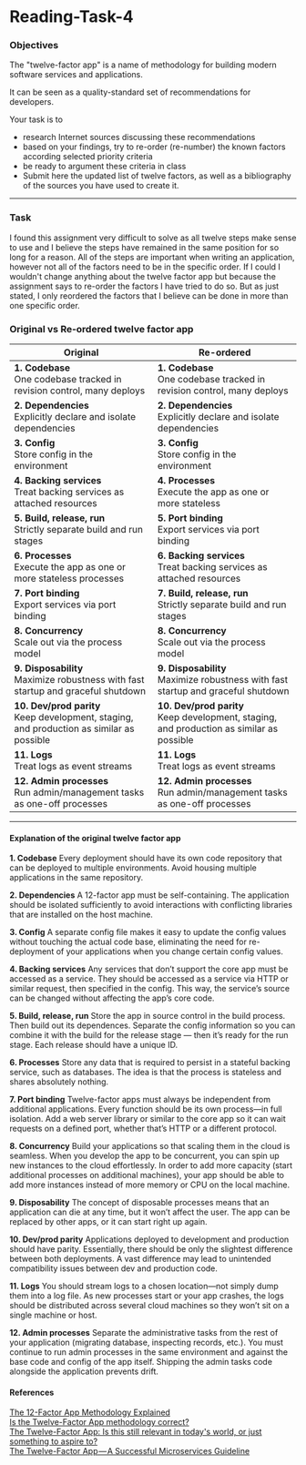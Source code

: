 # Reading-Task-4

### Objectives

The "twelve-factor app" is a name of methodology for building modern software services and applications.

It can be seen as a quality-standard set of recommendations for developers.

Your task is to

- research Internet sources discussing these recommendations
- based on your findings, try to re-order (re-number) the known factors according selected priority criteria
- be ready to argument these criteria in class
- Submit here the updated list of twelve factors, as well as a bibliography of the sources you have used to create it.

---

### Task

I found this assignment very difficult to solve as all twelve steps make sense to use and I believe the steps have remained in the same position for so long for a reason. All of the steps are important when writing an application, however not all of the factors need to be in the specific order.
If I could I wouldn't change anything about the twelve factor app but because the assignment says to re-order the factors I have tried to do so. But as just stated, I only reordered the factors that I believe can be done in more than one specific order.

### Original vs Re-ordered twelve factor app

| Original                                                                                      | Re-ordered                                                                                    |
| --------------------------------------------------------------------------------------------- | --------------------------------------------------------------------------------------------- |
| **1. Codebase** <br/>One codebase tracked in revision control, many deploys                   | **1. Codebase** <br/>One codebase tracked in revision control, many deploys                   |
| **2. Dependencies** <br/>Explicitly declare and isolate dependencies                          | **2. Dependencies** <br/>Explicitly declare and isolate dependencies                          |
| **3. Config** <br/>Store config in the environment                                            | **3. Config** <br/>Store config in the environment                                            |
| **4. Backing services** <br/>Treat backing services as attached resources                     | **4. Processes** <br/>Execute the app as one or more stateless                                |
| **5. Build, release, run** <br/>Strictly separate build and run stages                        | **5. Port binding** <br/>Export services via port binding                                     |
| **6. Processes** <br/>Execute the app as one or more stateless processes                      | **6. Backing services** <br/>Treat backing services as attached resources                     |
| **7. Port binding** <br/>Export services via port binding                                     | **7. Build, release, run** <br/>Strictly separate build and run stages                        |
| **8. Concurrency** <br/>Scale out via the process model                                       | **8. Concurrency** <br/>Scale out via the process model                                       |
| **9. Disposability** <br/>Maximize robustness with fast startup and graceful shutdown         | **9. Disposability** <br/>Maximize robustness with fast startup and graceful shutdown         |
| **10. Dev/prod parity** <br/>Keep development, staging, and production as similar as possible | **10. Dev/prod parity** <br/>Keep development, staging, and production as similar as possible |
| **11. Logs** <br/>Treat logs as event streams                                                 | **11. Logs** <br/>Treat logs as event streams                                                 |
| **12. Admin processes** <br/>Run admin/management tasks as one-off processes                  | **12. Admin processes** <br/>Run admin/management tasks as one-off processes                  |

---

#### Explanation of the original twelve factor app

**1. Codebase**
Every deployment should have its own code repository that can be deployed to multiple environments. Avoid housing multiple applications in the same repository.

**2. Dependencies**
A 12-factor app must be self-containing. The application should be isolated sufficiently to avoid interactions with conflicting libraries that are installed on the host machine.

**3. Config**
A separate config file makes it easy to update the config values without touching the actual code base, eliminating the need for re-deployment of your applications when you change certain config values.

**4. Backing services**
Any services that don’t support the core app must be accessed as a service. They should be accessed as a service via HTTP or similar request, then specified in the config. This way, the service’s source can be changed without affecting the app’s core code.

**5. Build, release, run**
Store the app in source control in the build process. Then build out its dependences. Separate the config information so you can combine it with the build for the release stage — then it’s ready for the run stage. Each release should have a unique ID.

**6. Processes**
Store any data that is required to persist in a stateful backing service, such as databases. The idea is that the process is stateless and shares absolutely nothing.

**7. Port binding**
Twelve-factor apps must always be independent from additional applications. Every function should be its own process—in full isolation. Add a web server library or similar to the core app so it can wait requests on a defined port, whether that’s HTTP or a different protocol.

**8. Concurrency**
Build your applications so that scaling them in the cloud is seamless. When you develop the app to be concurrent, you can spin up new instances to the cloud effortlessly. In order to add more capacity (start additional processes on additional machines), your app should be able to add more instances instead of more memory or CPU on the local machine.

**9. Disposability**
The concept of disposable processes means that an application can die at any time, but it won’t affect the user. The app can be replaced by other apps, or it can start right up again.

**10. Dev/prod parity**
Applications deployed to development and production should have parity. Essentially, there should be only the slightest difference between both deployments. A vast difference may lead to unintended compatibility issues between dev and production code.

**11. Logs**
You should stream logs to a chosen location—not simply dump them into a log file. As new processes start or your app crashes, the logs should be distributed across several cloud machines so they won’t sit on a single machine or host.

**12. Admin processes**
Separate the administrative tasks from the rest of your application (migrating database, inspecting records, etc.). You must continue to run admin processes in the same environment and against the base code and config of the app itself. Shipping the admin tasks code alongside the application prevents drift.

#### References

[The 12-Factor App Methodology Explained](https://www.bmc.com/blogs/twelve-factor-app/)  
[Is the Twelve-Factor App methodology correct?](https://www.quora.com/Is-the-Twelve-Factor-App-methodology-correct)  
[The Twelve-Factor App: Is this still relevant in today's world, or just something to aspire to?](https://www.reddit.com/r/programming/comments/4lo4kv/the_twelvefactor_app_is_this_still_relevant_in/)  
[The Twelve-Factor App — A Successful Microservices Guideline](https://dev.to/simon_sugob/the-twelve-factor-appa-successful-microservices-guideline-3a1h)
